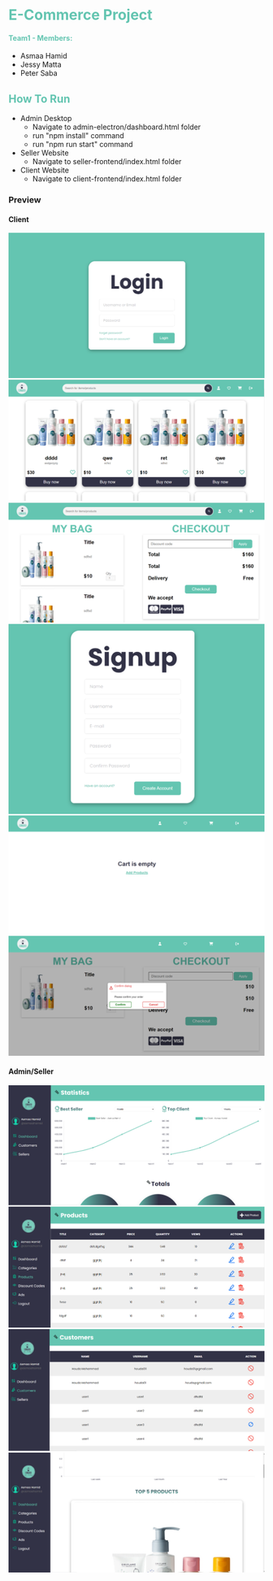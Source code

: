 <h1 style="color:#64c5b1">E-Commerce Project</h1>

<h4 style="color:#64c5b1">Team1 - Members: </h4>
<ul>
<li>Asmaa Hamid</li>
<li>Jessy Matta</li>
<li>Peter Saba</li>
</ul>

<h2 style="color:#64c5b1">How To Run</h2>

<ul>
<li>Admin Desktop
<ul>
<li>Navigate to admin-electron/dashboard.html folder</li>
<li>run "npm install" command</li>
<li>run "npm run start" command</li>
</ul>
</li>
<li>Seller Website
<ul>
<li>Navigate to seller-frontend/index.html folder</li>
</ul>
</li>
<li>Client Website
<ul>
<li>Navigate to client-frontend/index.html folder</li>
</ul>
</li>
</ul>

<h3>Preview</h3>
<h4>Client</h4>
<img src="./images/1.PNG">
<img src="./images/2.PNG">
<img src="./images/3.PNG">
<img src="./images/12.PNG">
<img src="./images/5.PNG">
<img src="./images/8.PNG">

<h4>Admin/Seller</h4>
<img src="./images/4.PNG">
<img src="./images/7.PNG">
<img src="./images/10.PNG">
<img src="./images/11.PNG">